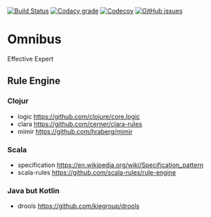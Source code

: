 [![Build Status](https://api.travis-ci.org/writeonly/omnibus.svg?branch=master)](https://travis-ci.org/writeonly/omnibus)
[![Codacy grade](https://img.shields.io/codacy/grade/e27821fb6289410b8f58338c7e0bc686.svg)](https://www.codacy.com/app/writeonly/omnibus/dashboard)
[![Codecov](https://img.shields.io/codecov/c/github/writeonly/omnibus.svg)](https://codecov.io/gh/writeonly/omnibus)
[![GitHub issues](https://img.shields.io/github/issues/writeonly/omnibus.svg)](https://github.com/writeonly/omnibus/issues)

# Omnibus
Effective Expert

## Rule Engine

### Clojur
* logic https://github.com/clojure/core.logic
* clara https://github.com/cerner/clara-rules
* mimir https://github.com/hraberg/mimir

### Scala
* specification https://en.wikipedia.org/wiki/Specification_pattern
* scala-rules https://github.com/scala-rules/rule-engine

### Java but Kotlin
* drools https://github.com/kiegroup/drools

